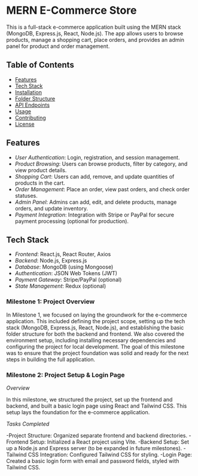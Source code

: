 # MERN E-Commerce Store

This is a full-stack e-commerce application built using the MERN stack (MongoDB, Express.js, React, Node.js). The app allows users to browse products, manage a shopping cart, place orders, and provides an admin panel for product and order management.

## Table of Contents

- [Features](#features)
- [Tech Stack](#tech-stack)
- [Installation](#installation)
- [Folder Structure](#folder-structure)
- [API Endpoints](#api-endpoints)
- [Usage](#usage)
- [Contributing](#contributing)
- [License](#license)

## Features

- *User Authentication*: Login, registration, and session management.
- *Product Browsing*: Users can browse products, filter by category, and view product details.
- *Shopping Cart*: Users can add, remove, and update quantities of products in the cart.
- *Order Management*: Place an order, view past orders, and check order statuses.
- *Admin Panel*: Admins can add, edit, and delete products, manage orders, and update inventory.
- *Payment Integration*: Integration with Stripe or PayPal for secure payment processing (optional for production).

## Tech Stack

- *Frontend*: React.js, React Router, Axios
- *Backend*: Node.js, Express.js
- *Database*: MongoDB (using Mongoose)
- *Authentication*: JSON Web Tokens (JWT)
- *Payment Gateway*: Stripe/PayPal (optional)
- *State Management*: Redux (optional)



### **Milestone 1: Project Overview**

In Milestone 1, we focused on laying the groundwork for the e-commerce application. This included defining the project scope, setting up the tech stack (MongoDB, Express.js, React, Node.js), and establishing the basic folder structure for both the backend and frontend. We also covered the environment setup, including installing necessary dependencies and configuring the project for local development. The goal of this milestone was to ensure that the project foundation was solid and ready for the next steps in building the full application.


### **Milestone 2: Project Setup & Login Page**

*Overview*

In this milestone, we structured the project, set up the frontend and backend, and built a basic login page using React and Tailwind CSS. This setup lays the foundation for the e-commerce application.

*Tasks Completed*

-Project Structure: Organized separate frontend and backend directories.
-Frontend Setup: Initialized a React project using Vite.
-Backend Setup: Set up a Node.js and Express server (to be expanded in future milestones).
-Tailwind CSS Integration: Configured Tailwind CSS for styling.
-Login Page: Created a basic login form with email and password fields, styled with Tailwind CSS.